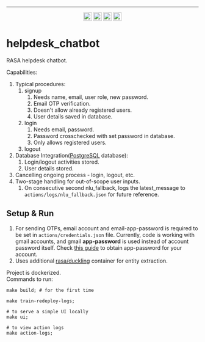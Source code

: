 ----

<div align="center">
  <img src="https://img.shields.io/badge/Rasa-5A17EE?logo=rasa&logoColor=fff&style=plastic" alt="Rasa Badge" height="22">
  <img src="https://img.shields.io/badge/PostgreSQL-4169E1?logo=postgresql&logoColor=fff&style=plastic" alt="PostgreSQL Badge" height="22">
  <img src="https://img.shields.io/badge/Docker-2496ED?logo=docker&logoColor=fff&style=plastic" alt="Docker Badge" height="22">
  <img src="https://img.shields.io/badge/Python-3776AB?logo=python&logoColor=fff&style=plastic" alt="Python Badge" height="22">
</div>


# helpdesk_chatbot
RASA helpdesk chatbot.


Capabilities:
1. Typical procedures:
   1. signup
      1. Needs name, email, user role, new password.
      2. Email OTP verification.
      3. Doesn't allow already registered users.
      4. User details saved in database.
   2. login
      1. Needs email, password.
      2. Password crosschecked with set password in database.
      2. Only allows registered users.
   3. logout
2. Database Integration([PostgreSQL](https://www.postgresql.org/) database):
   1. Login/logout activities stored.
   2. User details stored.
3. Cancelling ongoing process - login, logout, etc.
4. Two-stage handling for out-of-scope user inputs. 
   1. On consecutive second nlu_fallback, logs the latest_message to `actions/logs/nlu_fallback.json` for future reference.
  

## Setup & Run
1. For sending OTPs, email account and email-app-password is required to be set in `actions/credentials.json` file. Currently, code is working with gmail accounts, and gmail **app-password** is used instead of account password itself. Check [this guide](https://support.google.com/accounts/answer/185833?hl=en) to obtain app-password for your account.
2. Uses additional [rasa/duckling](https://hub.docker.com/r/rasa/duckling) container for entity extraction.  


Project is dockerized.  
Commands to run:
```shell
make build; # for the first time

make train-redeploy-logs;

# to serve a simple UI locally
make ui;

# to view action logs
make action-logs;
```

